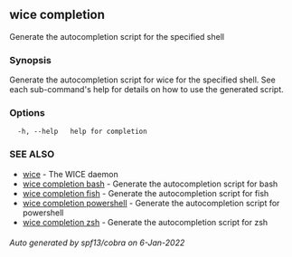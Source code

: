 ## wice completion

Generate the autocompletion script for the specified shell

### Synopsis

Generate the autocompletion script for wice for the specified shell.
See each sub-command's help for details on how to use the generated script.


### Options

```
  -h, --help   help for completion
```

### SEE ALSO

* [wice](wice.md)	 - The WICE daemon
* [wice completion bash](wice_completion_bash.md)	 - Generate the autocompletion script for bash
* [wice completion fish](wice_completion_fish.md)	 - Generate the autocompletion script for fish
* [wice completion powershell](wice_completion_powershell.md)	 - Generate the autocompletion script for powershell
* [wice completion zsh](wice_completion_zsh.md)	 - Generate the autocompletion script for zsh

###### Auto generated by spf13/cobra on 6-Jan-2022
